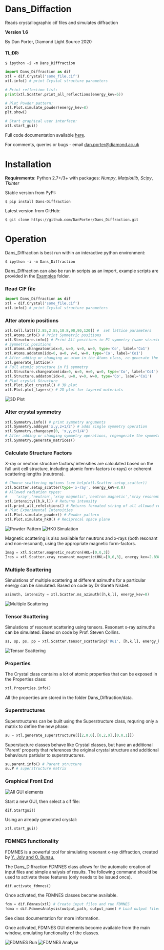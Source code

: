 # Dans_Diffaction
Reads crystallographic cif files and simulates diffraction

**Version 1.6**

By Dan Porter, Diamond Light Source
2020

#### TL;DR:
```text
$ ipython -i -m Dans_Diffraction
```

```python
import Dans_Diffraction as dif
xtl = dif.Crystal('some_file.cif')
xtl.info() # print Crystal structure parameters

# Print reflection list:
print(xtl.Scatter.print_all_reflections(energy_kev=5)) 

# Plot Powder pattern:
xtl.Plot.simulate_powder(energy_kev=8)
plt.show()

# Start graphical user interface:
xtl.start_gui()
```

Full code documentation available [here](https://danporter.github.io/Dans_Diffraction/).

For comments, queries or bugs - email dan.porter@diamond.ac.uk

# Installation
**Requirements:** 
Python 2.7+/3+ with packages: *Numpy*, *Matplotlib*, *Scipy*, *Tkinter*

Stable version from PyPI:
```text
$ pip install Dans-Diffraction
```

Latest version from GitHub:
```text
$ git clone https://github.com/DanPorter/Dans_Diffraction.git
```

# Operation
Dans_Diffraction is best run within an interactive python environment:
```text
$ ipython -i -m Dans_Diffraction
```

Dans_Diffraction can also be run in scripts as an import, example scripts are provided in the [Examples](Examples) folder.
### Read CIF file
```python
import Dans_Diffraction as dif
xtl = dif.Crystal('some_file.cif')
xtl.info() # print Crystal structure parameters
```

### Alter atomic positions
```python
xtl.Cell.latt([2.85,2.85,10.8,90,90,120]) #  set lattice parameters
xtl.Atoms.info() # Print Symmetric positions
xtl.Structure.info() # Print All positions in P1 symmetry (same structure and functions as xtl.Atoms)
# Symmetric positions
xtl.Atoms.changeatom(idx=0, u=0, v=0, w=0, type='Co', label='Co1')
xtl.Atoms.addatom(idx=0, u=0, v=0, w=0, type='Co', label='Co1')
# After adding or changing an atom in the Atoms class, re-generate the full structure using symmetry arguments:
xtl.generate_lattice()
# Full atomic structure in P1 symmetry
xtl.Structure.changeatom(idx=0, u=0, v=0, w=0, type='Co', label='Co1')
xtl.Structure.addatom(idx=0, u=0, v=0, w=0, type='Co', label='Co1')
# Plot crystal Structure
xtl.Plot.plot_crystal() # 3D plot
xtl.Plot.plot_layers() # 2D plot for layered materials
```
![3D Plot](Screenshots/3Dstructrue_Ca3CoMnO6.png)


### Alter crystal symmetry
```python
xtl.Symmetry.info() # print symmetry arguments
xtl.Symmetry.addsym('x,y,z+1/2') # adds single symmetry operation
xtl.Symmetry.changesym(0, 'x,y,z+1/4')
# After adding or changing symmetry operations, regengerate the symmetry matrices
xtl.Symmetry.generate_matrices()
```

### Calculate Structure Factors
X-ray or neutron structure factors/ intensities are calculated based on the full unit cell structure, including atomic 
form-factors (x-rays) or coherent scattering lengths (neutrons).
```python
# Choose scattering options (see help(xtl.Scatter.setup_scatter))
xtl.Scatter.setup_scatter(type='x-ray', energy_keV=8.0)
# Allowed radiation types:
#    'xray','neutron','xray magnetic','neutron magnetic','xray resonant'
xtl.intensity([h,k,l]) # Returns intensity
xtl.print_all_refelctions() # Returns formated string of all allowed reflections
# Plot Experimental Intensities
xtl.Plot.simulate_powder() # Powder pattern
xtl.Plot.simulate_hk0() # Reciprocal space plane
```
![Powder Pattern](Screenshots/powder_diamond.png)
![HK0 Simulation](Screenshots/supercell_diffraction.png)

Magnetic scattering is also available for neutrons and x-rays (both resonant and non-resonant), using the appropriate magnetic form-factors.
```python
Imag = xtl.Scatter.magnetic_neutron(HKL=[0,0,3])
Ires = xtl.Scatter.xray_resonant_magnetic(HKL=[0,0,3], energy_kev=2.838, azim_zero=[1, 0, 0], psi=0, polarisation='s-p', F0=0, F1=1, F2=0)
```

### Multiple Scattering
Simulations of multiple scattering at different azimuths for a particular energy can be simulated. Based on code by Dr Gareth Nisbet.

```python
azimuth, intensity = xtl.Scatter.ms_azimuth([h,k,l], energy_kev=8)
```

![Multiple Scattering](Screenshots/ms_azimuth_silicon.png)

### Tensor Scattering
Simulations of resonant scattering using tensors. Resonant x-ray azimuths can be simulated. Based on code by Prof. Steven Collins.

```python
ss, sp, ps, pp = xtl.Scatter.tensor_scattering('Ru1', [h,k,l], energy_kev=2.838, azir=[0,1,0], psideg=90)
```

![Tensor Scattering](Screenshots/ts_azimuth_ZnO.png)

### Properties
The Crystal class contains a lot of atomic properties that can be exposed in the Properties class:
```python
xtl.Properties.info()
```

All the properties are stored in the folder Dans_Diffraction/data.

### Superstructures
Superstructures can be built using the Superstructure class, requring only a matrix to define the new phase:
```python
su = xtl.generate_superstructure([[2,0,0],[0,2,0],[0,0,1]])
```

Superstucture classes behave like Crystal classes, but have an additional 'Parent' property that references the original 
crystal structure and additional behaviours partiular to superstructures.

```python
su.parent.info() # Parent structure
su.P # superstructure matrix 
```

### Graphical Front End
![All GUI elements](Screenshots/GUI_all.png)

Start a new GUI, then select a cif file:
```python
dif.Startgui()
```
Using an already generated crystal:
```python
xtl.start_gui()
```

### FDMNES functionality
FDMNES is a powerful tool for simulating resonant x-ray diffraction, created by [Y. Joly and O. Bunau.](http://neel.cnrs.fr/spip.php?rubrique1007&lang=en)

The Dans_Diffraction FDMNES class allows for the automatic creation of input files and simple analysis of results.
The following command should be used to activate these features (only needs to be issued once). 
```python
dif.activate_fdmnes()
```
Once activated, the FDMNES classes become available.
```python
fdm = dif.Fdmnes(xtl) # Create input files and run FDMNES
fdma = dif.FdmnesAnalysis(output_path, output_name) # Load output files and plot results
```
See class documentation for more information.


Once activated, FDMNES GUI elements become available from the main window, emulating functionality of the classes.

![FDMNES Run](Screenshots/GUI_08.png)
![FDMNES Analyse](Screenshots/GUI_09.png)